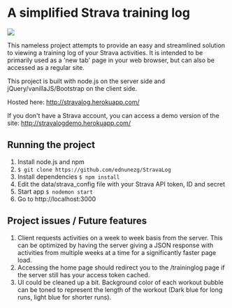 A simplified Strava training log
==============================================

![](http://i66.tinypic.com/mohn5.png)

This nameless project attempts to provide an easy and streamlined solution to viewing a training log of your Strava activities. It is intended to be primarily used as a 'new tab' page in your web browser, but can also be accessed as a regular site.

This project is built with node.js on the server side and jQuery/vanillaJS/Bootstrap on the client side.

Hosted here: http://stravalog.herokuapp.com/

If you don't have a Strava account, you can access a demo version of the site: http://stravalogdemo.herokuapp.com/

Running the project
--------------------

1. Install node.js and npm
2. ```$ git clone https://github.com/ednunezg/StravaLog```
3. Install dependencies ```$ npm install```
4. Edit the data/strava_config file with your Strava API token, ID and secret
5. Start app ```$ nodemon start```
6. Go to http://localhost:3000

Project issues / Future features
--------------------------------

1. Client requests activities on a week to week basis from the server. This can be optimized by having the server giving a JSON response with activities from multiple weeks at a time for a significantly faster page load.
2. Accessing the home page should redirect you to the /traininglog page if the server still has your access token cached.
3. UI could be cleaned up a bit. Background color of each workout bubble can be toned to represent the length of the workout (Dark blue for long runs, light blue for shorter runs).